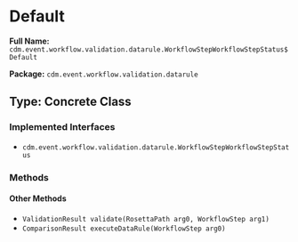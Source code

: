 # Default

**Full Name:** `cdm.event.workflow.validation.datarule.WorkflowStepWorkflowStepStatus$Default`

**Package:** `cdm.event.workflow.validation.datarule`

## Type: Concrete Class

### Implemented Interfaces

- `cdm.event.workflow.validation.datarule.WorkflowStepWorkflowStepStatus`

### Methods

#### Other Methods

- `ValidationResult validate(RosettaPath arg0, WorkflowStep arg1)`
- `ComparisonResult executeDataRule(WorkflowStep arg0)`

